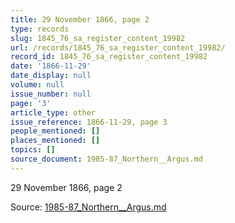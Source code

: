 ```yaml
---
title: 29 November 1866, page 2
type: records
slug: 1845_76_sa_register_content_19982
url: /records/1845_76_sa_register_content_19982/
record_id: 1845_76_sa_register_content_19982
date: '1866-11-29'
date_display: null
volume: null
issue_number: null
page: '3'
article_type: other
issue_reference: 1866-11-29, page 3
people_mentioned: []
places_mentioned: []
topics: []
source_document: 1985-87_Northern__Argus.md
---
```


29 November 1866, page 2

Source: [1985-87_Northern__Argus.md](/downloads/markdown/1985-87_Northern__Argus.md)
